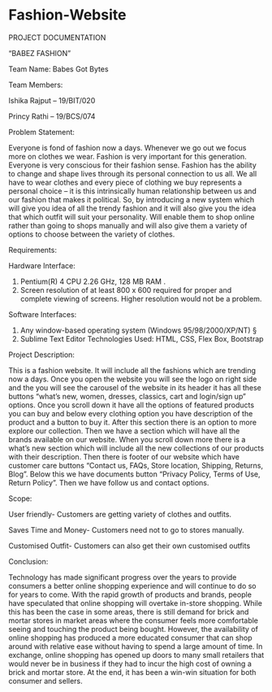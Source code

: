 # Fashion-Website
PROJECT
DOCUMENTATION

“BABEZ FASHION”

Team Name: Babes Got Bytes



Team Members:

Ishika Rajput – 19/BIT/020

Princy Rathi – 19/BCS/074

Problem Statement: 

Everyone is fond of fashion now a days. Whenever we go out we focus more on clothes we wear. Fashion is very important for this generation. Everyone is very conscious for their fashion sense. Fashion has the ability to change and shape lives through its personal connection to us all. We all have to wear clothes and every piece of clothing we buy represents a personal choice – it is this intrinsically human relationship between us and our fashion that makes it political. 
So, by introducing a new system which will give you idea of all the trendy fashion and it will also give you the idea that which outfit will suit your personality. Will enable them to shop online rather than going to shops manually and will also give them a variety of options to choose between the variety of clothes.

Requirements:

Hardware Interface:
1. Pentium(R) 4 CPU 2.26 GHz, 128 MB RAM .
2. Screen resolution of at least 800 x 600 required for proper and
complete viewing of screens. Higher resolution would not be a
problem.

Software Interfaces:
1. Any window-based operating system (Windows 95/98/2000/XP/NT) §
2. Sublime Text Editor
Technologies Used: 
HTML, CSS, Flex Box, Bootstrap

Project Description: 

This is a fashion website. It will include all the fashions which are trending now a days. Once you open the website you will see the logo on right side and the you will see the carousel of the website in its header it has all these buttons “what’s new, women, dresses, classics, cart and login/sign up” options. Once you scroll down it have all the options of featured products you can buy and below every clothing option you have description of the product and a button to buy it. After this section there is an option to more explore our collection. Then we have a section which will have all the brands available on our website. When you scroll down more there is a what’s new section which will include all the new collections of our products with their description. Then there is footer of our website which have customer care buttons “Contact us, FAQs, Store location, Shipping, Returns, Blog”. Below this we have documents button “Privacy Policy, Terms of Use, Return Policy”. Then we have follow us and contact options.


Scope:

User friendly- Customers are getting variety of clothes and outfits.

Saves Time and Money- Customers need not to go to stores manually.

Customised Outfit- Customers can also get their own customised outfits

Conclusion: 

Technology has made significant progress over the years to provide consumers a better online shopping experience and will continue to do so for years to come.  With the rapid growth of products and brands, people have speculated that online shopping will overtake in-store shopping.  While this has been the case in some areas, there is still demand for brick and mortar stores in market areas where the consumer feels more comfortable seeing and touching the product being bought.  However, the availability of online shopping has produced a more educated consumer that can shop around with relative ease without having to spend a large amount of time.  In exchange, online shopping has opened up doors to many small retailers that would never be in business if they had to incur the high cost of owning a brick and mortar store.  At the end, it has been a win-win situation for both consumer and sellers.


